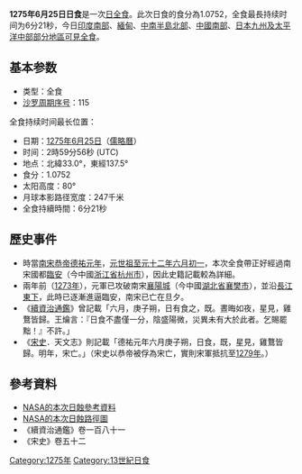 **1275年6月25日日食**是一次[日全食](../Page/日食.md "wikilink")。此次日食的食分為1.0752，全食最長持续时间为6分21秒，今日[印度南部](../Page/印度.md "wikilink")、[緬甸](https://zh.wikipedia.org/wiki/缅甸 "wikilink")、[中南半島北部](../Page/中南半島.md "wikilink")、[中國南部](https://zh.wikipedia.org/wiki/中国 "wikilink")、[日本](../Page/日本.md "wikilink")[九州及](https://zh.wikipedia.org/wiki/九州 "wikilink")[太平洋中部部分地區可見全食](https://zh.wikipedia.org/wiki/太平洋 "wikilink")。

## 基本参数

  - 类型：全食
  - [沙罗周期序号](../Page/沙罗周期.md "wikilink")：115

全食持续时间最长位置：

  - 日期：[1275年](https://zh.wikipedia.org/wiki/1275年 "wikilink")[6月25日](../Page/6月25日.md "wikilink")（[儒略曆](../Page/儒略曆.md "wikilink")）
  - 时间：2時59分56秒 (UTC)
  - 地点：北緯33.0°，東經137.5°
  - 食分：1.0752
  - 太阳高度：80°
  - 月球本影路径宽度：247千米
  - 全食持續時間：6分21秒

## 歷史事件

  - 時當[南宋](../Page/南宋.md "wikilink")[恭帝](../Page/宋恭帝.md "wikilink")[德祐元年](../Page/德祐.md "wikilink")，[元](https://zh.wikipedia.org/wiki/元 "wikilink")[世祖](../Page/忽必烈.md "wikilink")[至元十二年](https://zh.wikipedia.org/wiki/至元_\(元世祖\) "wikilink")[六月初一](../Page/六月初一.md "wikilink")，本次全食帶正好經過南宋國都[臨安](https://zh.wikipedia.org/wiki/临安市 "wikilink")（今中國[浙江省](../Page/浙江省.md "wikilink")[杭州市](../Page/杭州市.md "wikilink")），因此史籍記載較為詳細。
  - 兩年前（[1273年](https://zh.wikipedia.org/wiki/1273年 "wikilink")），元軍已攻破南宋[襄陽城](https://zh.wikipedia.org/wiki/襄阳区 "wikilink")（今中國[湖北省](../Page/湖北省.md "wikilink")[襄樊市](../Page/襄樊市.md "wikilink")），並沿[長江東下](../Page/长江.md "wikilink")，此時已逐漸進逼臨安，南宋已亡在旦夕。
  - 《[續資治通鑑](../Page/續資治通鑑.md "wikilink")》曾記載「六月，庚子朔，日有食之，既。晝晦如夜，星見，雞鶩皆歸。王爚言：『日食不盡僅一分，陰盛陽微，災異未有大於此者。乞賜罷黜！』不許。」
  - 《[宋史](../Page/宋史.md "wikilink")．天文志》則記載「德祐元年六月庚子朔，日食，既，星見，雞鶩皆歸。明年，宋亡。」（宋史以恭帝被俘為宋亡，實則宋軍抵抗至[1279年](https://zh.wikipedia.org/wiki/1279年 "wikilink")。）

## 參考資料

  - [NASA的本次日蝕參考資料](https://web.archive.org/web/20071024172350/http://sunearth.gsfc.nasa.gov/eclipse/SEcat5/SE1201-1300.html)
  - [NASA的本次日蝕路徑圖](https://web.archive.org/web/20070101022742/http://sunearth.gsfc.nasa.gov/eclipse/SEatlas/SEatlas2/SEatlas1261.GIF)
  - 《續資治通鑑》卷一百八十一
  - 《宋史》卷五十二

[Category:1275年](https://zh.wikipedia.org/wiki/Category:1275年 "wikilink")
[Category:13世紀日食](https://zh.wikipedia.org/wiki/Category:13世紀日食 "wikilink")